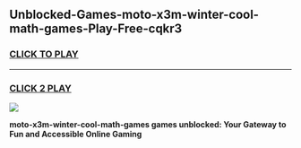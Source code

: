 
## Unblocked-Games-moto-x3m-winter-cool-math-games-Play-Free-cqkr3
<h3>
<a href="https://premium76.site?title=moto-x3m-winter-cool-math-games&ref=22A">CLICK TO PLAY</a></h3>
<hr>

<h3>
<a href="https://premium76.site?title=moto-x3m-winter-cool-math-games&ref=22A">CLICK 2 PLAY</a>
  
</h3>

<a href="https://premium76.site?title=moto-x3m-winter-cool-math-games&ref=22A"><img src="https://clearcache.store/games.png"></a>


**moto-x3m-winter-cool-math-games games unblocked: Your Gateway to Fun and Accessible Online Gaming**
